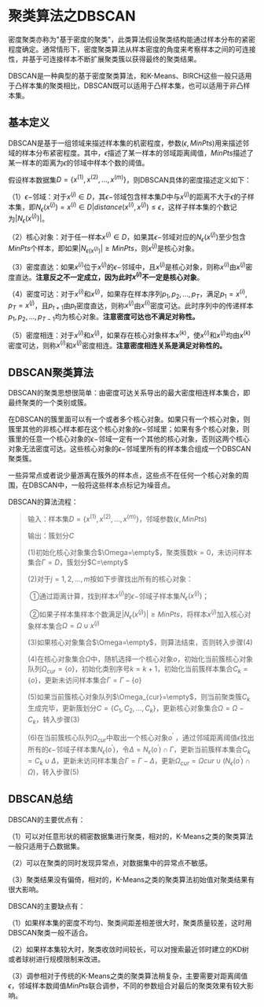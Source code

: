 # 聚类算法之DBSCAN

密度聚类亦称为"基于密度的聚类"，此类算法假设聚类结构能通过样本分布的紧密程度确定。通常情形下，密度聚类算法从样本密度的角度来考察样本之间的可连接性，并基于可连接样本不断扩展聚类簇以获得最终的聚类结果。

DBSCAN是一种典型的基于密度聚类算法，和K-Means、BIRCH这些一般只适用于凸样本集的聚类相比，DBSCAN既可以适用于凸样本集，也可以适用于非凸样本集。



## 基本定义

DBSCAN是基于一组领域来描述样本集的机密程度，参数$(\epsilon,MinPts)$用来描述邻域的样本分布紧密程度。其中，$\epsilon$描述了某一样本的邻域距离阈值，$MinPts$描述了某一样本的距离为$\epsilon$的邻域中样本个数的阈值。

假设样本数据集$D=\{ x^{(1)} , x^{(2)},..., x^{(m)}\}$，则DBSCAN具体的密度描述定义如下：

（1）$\epsilon-$邻域：对于$x^{(j)}\in D$，其$\epsilon-$邻域包含样本集$D$中与$x^{(j)}$的距离不大于$\epsilon$的子样本集，即$N_{\epsilon}(x^{(j)})={x^{(i)}\in D| distance(x^{(i)},x^{(j)})\le \epsilon }$，这样子样本集的个数记为$|N_{\epsilon}(x^{(j)})|$。

（2）核心对象：对于任一样本$x^{(j)}\in D$，如果其$\epsilon-$邻域对应的$N_{\epsilon}(x^{(j)})$至少包含$MinPts$个样本，即如果$|N_{\epsilon(x^{(j)})}|\ge MinPts$，则$x^{(j)}$是核心对象。

（3）密度直达：如果$x^{(i)}$位于$x^{(j)}$的$\epsilon-$邻域中，且$x^{(j)}$是核心对象，则称$x^{(i)}$由$x^{(j)}$密度直达。**注意反之不一定成立，因为此时$x^{(i)}$不一定是核心对象**。

（4）密度可达：对于$x^{(i)}$和$x^{(j)}$，如果存在样本序列$p_1,p_2,...,p_T$，满足$p_1=x^{(i)},p_T=x^{(j)}$，且$p_{t+1}$由$p_t$密度直达，则称$x^{(j)}$由$x^{(i)}$密度可达。此时序列中的传递样本$p_1,p_2,...,p_{T-1}$均为核心对象。**注意密度可达也不满足对称性。**

（5）密度相连：对于$x^{(i)}$和$x^{(j)}$，如果存在核心对象样本$x^{(k)}$，使$x^{(i)}$和$x^{(j)}$均由$x^{(k)}$密度可达，则称$x^{(i)}$和$x^{(j)}$密度相连。**注意密度相连关系是满足对称性的。**





## DBSCAN聚类算法

DBSCAN的聚类思想很简单：由密度可达关系导出的最大密度相连样本集合，即最终聚类的一个类别或簇。

在DBSCAN的簇里面可以有一个或者多个核心对象。如果只有一个核心对象，则簇里其他的非核心样本都在这个核心对象的$\epsilon-$邻域里；如果有多个核心对象，则簇里的任意一个核心对象的$\epsilon-$邻域一定有一个其他的核心对象，否则这两个核心对象无法密度可达。这些核心对象的$\epsilon-$邻域里所有的样本集合组成一个DBSCAN聚类簇。

一些异常点或者说少量游离在簇外的样本点，这些点不在任何一个核心对象的周围，在DBSCAN中，一般将这些样本点标记为噪音点。

DBSCAN的算法流程：

> 输入：样本集$D=\{x^{(1)},x^{(2)},...,x^{(m)} \}$，邻域参数$(\epsilon,MinPts)$
>
> 输出：簇划分$C$
>
> (1)初始化核心对象集合$\Omega=\empty$，聚类簇数$k=0$，未访问样本集合$\Gamma=D$，簇划分$C=\empty$
>
> (2)对于$j=1,2,...,m$按如下步骤找出所有的核心对象：
>
> ​	①通过距离计算，找到样本$x^{(j)}$的$\epsilon-$邻域子样本集$N_{\epsilon}(x^{(j)})$；
>
> ​	②如果子样本集样本个数满足$|N_{\epsilon}(x^{(j)})|\ge MinPts$，将样本$x^{(j)}$加入核心对象样本集合$\Omega=\Omega \cup{x^{(j)}}$
>
> (3)如果核心对象集合$\Omega=\empty$，则算法结束，否则转入步骤(4)
>
> (4)在核心对象集合$\Omega$中，随机选择一个核心对象$o$，初始化当前簇核心对象队列$\Omega_{cur}=\{o\}$，初始化类别序号$k=k+1$，初始化当前簇样本集合$C_k=\{o\}$，更新未访问样本集合$\Gamma=\Gamma-\{o\}$
>
> (5)如果当前簇核心对象队列$\Omega_{cur}=\empty$，则当前聚类簇$C_k$生成完毕，更新簇划分$C=\{C_1,C_2,...,C_k\}$，更新核心对象集合$\Omega=\Omega-C_k$，转入步骤(3)
>
> (6)在当前簇核心队列$\Omega_{cur}$中取出一个核心对象$o^{'}$ ，通过邻域距离阈值$\epsilon$找出所有的$\epsilon-$邻域子样本集$N_{\epsilon}(o^{'})$，令$\Delta=N_{\epsilon}(o^{'})\cap \Gamma$，更新当前簇样本集合$C_k=C_k\cup \Delta$，更新未访问样本集合$\Gamma=\Gamma-\Delta$，更新$\Omega_{cur}=\Omega{cur}\cup (N_{\epsilon}(o^{'})\cap\Omega)$，转入步骤(5)





## DBSCAN总结

DBSCAN的主要优点有：

（1）可以对任意形状的稠密数据集进行聚类，相对的，K-Means之类的聚类算法一般只适用于凸数据集。

（2）可以在聚类的同时发现异常点，对数据集中的异常点不敏感。

（3）聚类结果没有偏倚，相对的，K-Means之类的聚类算法初始值对聚类结果有很大影响。

DBSCAN的主要缺点有：

（1）如果样本集的密度不均匀、聚类间距差相差很大时，聚类质量较差，这时用DBSCAN聚类一般不适合。

（2）如果样本集较大时，聚类收敛时间较长，可以对搜索最近邻时建立的KD树或者球树进行规模限制来改进。

（3）调参相对于传统的K-Means之类的聚类算法稍复杂，主要需要对距离阈值$\epsilon$，邻域样本数阈值$MinPts$联合调参，不同的参数组合对最后的聚类效果有较大影响。

 































